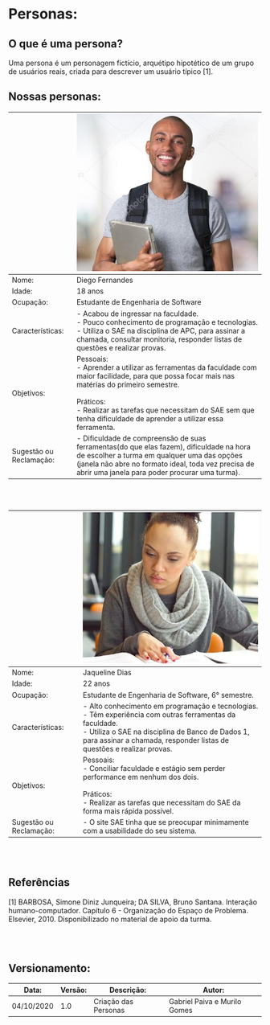 # Personas:

## O que é uma persona?

Uma persona é um personagem fictício, arquétipo hipotético de um grupo de usuários reais, criada para descrever um usuário típico [1].




## Nossas personas:

                                  

|                         | ![Gráfico de idade](../images/personas/diego.jpeg)                                                                                                                                                                                                                            |
|-------------------------|-------------------------------------------------------------------------------------------------------------------------------------------------------------------------------------------------------------------------------------------------------------------------------------|
| Nome:                   | Diego Fernandes                                                                                                                                                                                                                                                                     |
| Idade:                  | 18 anos                                                                                                                                                                                                                                                                             |
| Ocupação:               | Estudante de Engenharia de Software                                                                                                                                                                                                                                                 |
| Características:        | - Acabou de ingressar na faculdade.<br>- Pouco conhecimento de programação e tecnologias.<br>- Utiliza o SAE na disciplina de APC, para assinar a chamada, consultar monitoria, responder listas de questões e realizar provas.                                                     |
| Objetivos:              | Pessoais:<br>- Aprender a utilizar as ferramentas da faculdade com maior facilidade, para que possa focar mais nas matérias do primeiro semestre.<br><br>Práticos:<br>- Realizar as tarefas que necessitam do SAE sem que tenha dificuldade de aprender a utilizar essa ferramenta. |
| Sugestão ou Reclamação: | - Dificuldade de compreensão de suas ferramentas(do que elas fazem), dificuldade na hora de escolher a turma em qualquer uma das opções (janela não abre no formato ideal, toda vez precisa de abrir uma janela para poder procurar uma turma).                                     |

<br>
<br>

|                         | ![Gráfico de idade](../images/personas/jaq.jpeg)                                                                                                                                                                                                                    |
|-------------------------|-------------------------------------------------------------------------------------------------------------------------------------------------------------------------------------------------------------------------------------------|
| Nome:                   | Jaqueline Dias                                                                                                                                                                                                                            |
| Idade:                  | 22 anos                                                                                                                                                                                                                                   |
| Ocupação:               | Estudante de Engenharia de Software, 6° semestre.                                                                                                                                                                                         |
| Características:        | - Alto conhecimento em programação e tecnologias.<br>- Têm experiência com outras ferramentas da faculdade.<br>- Utiliza o SAE na disciplina de Banco de Dados 1, para assinar a chamada, responder listas de questões e realizar provas. |
| Objetivos:              | Pessoais:<br>- Conciliar faculdade e estágio sem perder performance em nenhum dos dois.<br><br>Práticos:<br>- Realizar as tarefas que necessitam do SAE da forma mais rápida possível.                                                    |
| Sugestão ou Reclamação: | - O site SAE tinha que se preocupar minimamente com a usabilidade do seu sistema.                                                                                                                   |
<br>
<br>

## Referências

[1] BARBOSA, Simone Diniz Junqueira; DA SILVA, Bruno Santana. Interação humano-computador. Capítulo 6 - Organização do Espaço de Problema. Elsevier, 2010. Disponibilizado no material de apoio da turma.

<br>
<br>

## Versionamento:

| Data:      | Versão: | Descrição:           | Autor:                       |
|------------|---------|----------------------|------------------------------|
| 04/10/2020 | 1.0     | Criação das Personas | Gabriel Paiva e Murilo Gomes |


